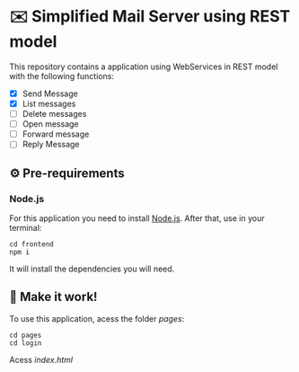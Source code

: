 # :envelope: Simplified Mail Server using REST model
This repository contains a application using WebServices in REST model with the following functions:

- [x] Send Message 
- [x] List messages 
- [ ] Delete messages
- [ ] Open message 
- [ ] Forward message
- [ ] Reply Message 

## :gear: Pre-requirements

### Node.js

For this application you need to install [Node.js](https://nodejs.org/en/). After that, use in your terminal:

```
cd frontend
npm i
```

It will install the dependencies you will need.

## :rocket: Make it work!

To use this application, acess the folder *pages*:
```
cd pages
cd login
```

Acess *index.html*
